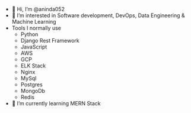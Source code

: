 - 👋 Hi, I’m @aninda052
- 👀 I’m interested in Software development, DevOps, Data Engineering & Machine Learning
- Tools I normally use 
    * Python
    * Django Rest Framework
    * JavaScript
    * AWS
    * GCP
    * ELK Stack
    * Nginx
    * MySql
    * Postgres
    * MongoDb
    * Redis
- 🌱 I’m currently learning MERN Stack



<!---
aninda052/aninda052 is a ✨ special ✨ repository because its `README.md` (this file) appears on your GitHub profile.
You can click the Preview link to take a look at your changes.
--->
